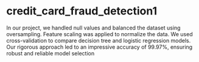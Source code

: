 # credit_card_fraud_detection1
In our project, we handled null values and balanced the dataset using oversampling. Feature scaling was applied to normalize the data. We used cross-validation to compare decision tree and logistic regression models. Our rigorous approach led to an impressive accuracy of 99.97%, ensuring robust and reliable model selection
